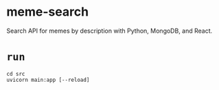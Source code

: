 # meme-search
Search API for memes by description with Python, MongoDB, and React.

# `run`
```console
cd src
uvicorn main:app [--reload]
```

